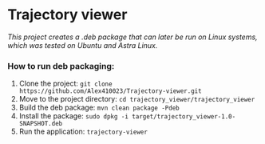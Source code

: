 # Trajectory viewer


*This project creates a .deb package that can later be run on Linux systems, which was tested on Ubuntu and Astra Linux.*


### How to run deb packaging:

1. Clone the project: ```git clone https://github.com/Alex410023/Trajectory-viewer.git```
2. Move to the project directory: ```cd trajectory_viewer/trajectory_viewer```
3. Build the deb package: ```mvn clean package -Pdeb```
4. Install the package: ```sudo dpkg -i target/trajectory_viewer-1.0-SNAPSHOT.deb```
5. Run the application: ```trajectory-viewer```
